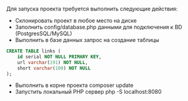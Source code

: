 Для запуска проекта требуется выполнить следующие действия:

* Склонировать проект в любое место на диске
* Заполнить config/database.php данными для подключения к BD (PostgresSQL/MySQL)
* Выполнить в базе данных запрос на создание таблицы

``` sql
CREATE TABLE links (
	id serial NOT NULL PRIMARY KEY,
	url varchar(191) NOT NULL,
	short varchar(100) NOT NULL   
);
```

* Выполнить в корне проекта composer update
* Запустить локальный PHP сервер php -S localhost:8080

